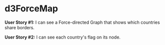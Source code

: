 # d3ForceMap
**User Story #1:** I can see a Force-directed Graph that shows which countries share borders.

**User Story #2:** I can see each country's flag on its node.
